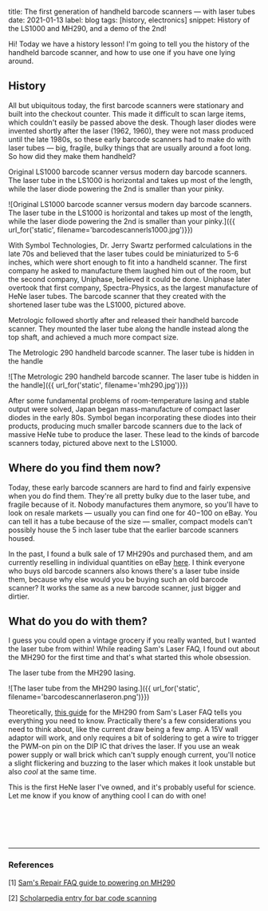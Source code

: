 title: The first generation of handheld barcode scanners — with laser tubes
date: 2021-01-13
label: blog
tags: [history, electronics]
snippet: History of the LS1000 and MH290, and a demo of the 2nd!

Hi! Today we have a history lesson! I'm going to tell you the history of the handheld barcode scanner, and how to use one if you have one lying around. 

## History
All but ubiquitous today, the first barcode scanners were stationary and built into the checkout counter. This made it difficult to scan large items, which couldn't easily be passed above the desk. Though laser diodes were invented shortly after the laser (1962, 1960), they were not mass produced until the late 1980s, so these early barcode scanners had to make do with laser tubes — big, fragile, bulky things that are usually around a foot long. So how did they make them handheld?

<p class="caption">Original LS1000 barcode scanner versus modern day barcode scanners. The laser tube in the LS1000 is horizontal and takes up most of the length, while the laser diode powering the 2nd is smaller than your pinky.</p>
![Original LS1000 barcode scanner versus modern day barcode scanners. The laser tube in the LS1000 is horizontal and takes up most of the length, while the laser diode powering the 2nd is smaller than your pinky.]({{ url_for('static', filename='barcodescannerls1000.jpg')}})

With Symbol Technologies, Dr. Jerry Swartz performed calculations in the late 70s and believed that the laser tubes could be miniaturized to 5-6 inches, which were short enough to fit into a handheld scanner. The first company he asked to manufacture them laughed him out of the room, but the second company, Uniphase, believed it could be done. Uniphase later overtook that first company, Spectra-Physics, as the largest manufacture of HeNe laser tubes. The barcode scanner that they created with the shortened laser tube was the LS1000, pictured above. 

Metrologic followed shortly after and released their handheld barcode scanner. They mounted the laser tube along the handle instead along the top shaft, and achieved a much more compact size. 

<p class="caption">The Metrologic 290 handheld barcode scanner. The laser tube is hidden in the handle</p>
![The Metrologic 290 handheld barcode scanner. The laser tube is hidden in the handle]({{ url_for('static', filename='mh290.jpg')}})

After some fundamental problems of room-temperature lasing and stable output were solved, Japan began mass-manufacture of compact laser diodes in the early 80s. Symbol began incorporating these diodes into their products, producing much smaller barcode scanners due to the lack of massive HeNe tube to produce the laser. These lead to the kinds of barcode scanners today, pictured above next to the LS1000.

## Where do you find them now?
Today, these early barcode scanners are hard to find and fairly expensive when you do find them. They're all pretty bulky due to the laser tube, and fragile because of it. Nobody manufactures them anymore, so you'll have to look on resale markets — usually you can find one for $40-$100 on eBay. You can tell it has a tube because of the size — smaller, compact models can't possibly house the 5 inch laser tube that the earlier barcode scanners housed. 

In the past, I found a bulk sale of 17 MH290s and purchased them, and am currently reselling in individual quantities on eBay [here](https://www.ebay.com/itm/Metrologic-MH290-Barcode-Scanner-HeNe-Laser-inside/363080135269). I think everyone who buys old barcode scanners also knows there's a laser tube inside them, because why else would you be buying such an old barcode scanner? It works the same as a new barcode scanner, just bigger and dirtier. 

## What do you do with them?
I guess you could open a vintage grocery if you really wanted, but I wanted the laser tube from within! While reading Sam's Laser FAQ, I found out about the MH290 for the first time and that's what started this whole obsession.

<p class="caption">The laser tube from the MH290 lasing.</p>
![The laser tube from the MH290 lasing.]({{ url_for('static', filename='barcodescannerlaseron.png')}})

Theoretically, [this guide](http://www.repairfaq.org/sam/sale/henemll1.htm) for the MH290 from Sam's Laser FAQ tells you everything you need to know. Practically there's a few considerations you need to think about, like the current draw being a few amp. A 15V wall adaptor will work, and only requires a bit of soldering to get a wire to trigger the PWM-on pin on the DIP IC that drives the laser. If you use an weak power supply or wall brick which can't supply enough current, you'll notice a slight flickering and buzzing to the laser which makes it look unstable but also *cool* at the same time.

This is the first HeNe laser I've owned, and it's probably useful for science. Let me know if you know of anything cool I can do with one!

<br><br><br><br><hr>
### References
[1] [Sam's Repair FAQ guide to powering on MH290](http://www.repairfaq.org/sam/sale/henemll1.htm)

[2] [Scholarpedia entry for bar code scanning](http://www.scholarpedia.org/article/Bar_code_scanning)

